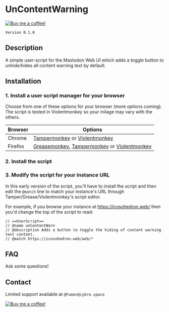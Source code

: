 # UnContentWarning

[![Buy me a coffee!](https://www.buymeacoffee.com/assets/img/custom_images/orange_img.png)](https://www.buymeacoffee.com/mI8stwU4P)

`Version 0.1.0`

## Description
A simple user-script for the Mastodon Web UI which adds a toggle button to unhide/hides all content warning text by default.

## Installation

### 1. Install a user script manager for your browser

Choose from one of these options for your browser (more options coming). The script is tested in Violentmonkey so your milage may vary with the others.

| Browser | Options |
|---------|---------|
| Chrome | [Tampermonkey](https://chrome.google.com/webstore/detail/tampermonkey/dhdgffkkebhmkfjojejmpbldmpobfkfo) or [Violentmonkey](https://chrome.google.com/webstore/detail/violent-monkey/jinjaccalgkegednnccohejagnln) |
| Firefox | [Greasemonkey](https://addons.mozilla.org/firefox/addon/greasemonkey/), [Tampermonkey](https://addons.mozilla.org/firefox/addon/tampermonkey/) or [Violentmonkey](https://addons.mozilla.org/firefox/addon/violentmonkey/)|


### 2. Install the script

### 3. Modify the script for your instance URL

In this early version of the script, you'll have to install the script and then edit the `@match` line to match your instance's URL through Tamper/Grease/Violentmonkey's script editor.

For example, if you browse your instance at https://icosohedron.web/ then you'd change the top of the script to read:

```
// ==UserScript==
// @name unContentWarn
// @description Adds a button to toggle the hiding of content warning text content.
// @match https://icosohedron.web/web/* 
```

## FAQ

Ask some questions!

## Contact

Limited support available at `@Fumon@cybre.space`

[![Buy me a coffee!](https://www.buymeacoffee.com/assets/img/custom_images/orange_img.png)](https://www.buymeacoffee.com/mI8stwU4P)
